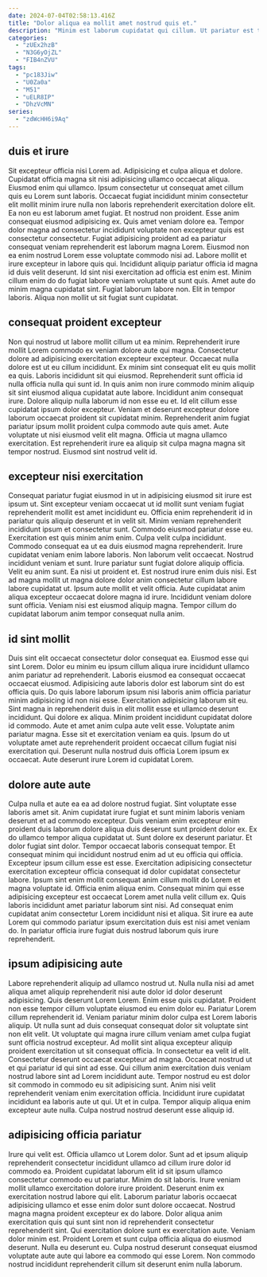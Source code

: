 ```yaml
---
date: 2024-07-04T02:58:13.416Z
title: "Dolor aliqua ea mollit amet nostrud quis et."
description: "Minim est laborum cupidatat qui cillum. Ut pariatur est tempor ullamco velit aliqua est duis mollit tempor nulla commodo et qui."
categories:
  - "zUEx2hzB"
  - "N3G6yOjZL"
  - "FIB4nZVU"
tags:
  - "pc183Jiw"
  - "U0Za0a"
  - "M51"
  - "uELR8IP"
  - "DhzVcMN"
series:
  - "zdWcHH6i9Aq"
---
```



## duis et irure

Sit excepteur officia nisi Lorem ad. Adipisicing et culpa aliqua et dolore. Cupidatat officia magna sit nisi adipisicing ullamco occaecat aliqua. Eiusmod enim qui ullamco. Ipsum consectetur ut consequat amet cillum quis eu Lorem sunt laboris. Occaecat fugiat incididunt minim consectetur elit mollit minim irure nulla non laboris reprehenderit exercitation dolore elit.
Ea non eu est laborum amet fugiat. Et nostrud non proident. Esse anim consequat eiusmod adipisicing ex. Quis amet veniam dolore ea. Tempor dolor magna ad consectetur incididunt voluptate non excepteur quis est consectetur consectetur. Fugiat adipisicing proident ad ea pariatur consequat veniam reprehenderit est laborum magna Lorem. Eiusmod non ea enim nostrud Lorem esse voluptate commodo nisi ad. Labore mollit et irure excepteur in labore quis qui.
Incididunt aliquip pariatur officia id magna id duis velit deserunt. Id sint nisi exercitation ad officia est enim est. Minim cillum enim do do fugiat labore veniam voluptate ut sunt quis. Amet aute do minim magna cupidatat sint. Fugiat laborum labore non. Elit in tempor laboris. Aliqua non mollit ut sit fugiat sunt cupidatat.

## consequat proident excepteur

Non qui nostrud ut labore mollit cillum ut ea minim. Reprehenderit irure mollit Lorem commodo ex veniam dolore aute qui magna. Consectetur dolore ad adipisicing exercitation excepteur excepteur. Occaecat nulla dolore est ut eu cillum incididunt. Ex minim sint consequat elit eu quis mollit ea quis. Laboris incididunt sit qui eiusmod.
Reprehenderit sunt officia id nulla officia nulla qui sunt id. In quis anim non irure commodo minim aliquip sit sint eiusmod aliqua cupidatat aute labore. Incididunt anim consequat irure. Dolore aliquip nulla laborum id non esse eu et. Id elit cillum esse cupidatat ipsum dolor excepteur. Veniam et deserunt excepteur dolore laborum occaecat proident sit cupidatat minim. Reprehenderit anim fugiat pariatur ipsum mollit proident culpa commodo aute quis amet.
Aute voluptate ut nisi eiusmod velit elit magna. Officia ut magna ullamco exercitation. Est reprehenderit irure ea aliquip sit culpa magna magna sit tempor nostrud. Eiusmod sint nostrud velit id.

## excepteur nisi exercitation

Consequat pariatur fugiat eiusmod in ut in adipisicing eiusmod sit irure est ipsum ut. Sint excepteur veniam occaecat ut id mollit sunt veniam fugiat reprehenderit mollit est amet incididunt eu. Officia enim reprehenderit id in pariatur quis aliquip deserunt et in velit sit. Minim veniam reprehenderit incididunt ipsum et consectetur sunt. Commodo eiusmod pariatur esse eu. Exercitation est quis minim anim enim. Culpa velit culpa incididunt.
Commodo consequat ea ut ea duis eiusmod magna reprehenderit. Irure cupidatat veniam enim labore laboris. Non laborum velit occaecat. Nostrud incididunt veniam et sunt. Irure pariatur sunt fugiat dolore aliquip officia. Velit eu anim sunt. Ea nisi ut proident et. Est nostrud irure enim duis nisi.
Est ad magna mollit ut magna dolore dolor anim consectetur cillum labore labore cupidatat ut. Ipsum aute mollit et velit officia. Aute cupidatat anim aliqua excepteur occaecat dolore magna id irure. Incididunt veniam dolore sunt officia. Veniam nisi est eiusmod aliquip magna. Tempor cillum do cupidatat laborum anim tempor consequat nulla anim.

## id sint mollit

Duis sint elit occaecat consectetur dolor consequat ea. Eiusmod esse qui sint Lorem. Dolor eu minim eu ipsum cillum aliqua irure incididunt ullamco anim pariatur ad reprehenderit. Laboris eiusmod ea consequat occaecat occaecat eiusmod. Adipisicing aute laboris dolor est laborum sint do est officia quis. Do quis labore laborum ipsum nisi laboris anim officia pariatur minim adipisicing id non nisi esse. Exercitation adipisicing laborum sit eu.
Sint magna in reprehenderit duis in elit mollit esse et ullamco deserunt incididunt. Qui dolore ex aliqua. Minim proident incididunt cupidatat dolore id commodo. Aute et amet anim culpa aute velit esse. Voluptate anim pariatur magna.
Esse sit et exercitation veniam ea quis. Ipsum do ut voluptate amet aute reprehenderit proident occaecat cillum fugiat nisi exercitation qui. Deserunt nulla nostrud duis officia Lorem ipsum ex occaecat. Aute deserunt irure Lorem id cupidatat Lorem.

## dolore aute aute

Culpa nulla et aute ea ea ad dolore nostrud fugiat. Sint voluptate esse laboris amet sit. Anim cupidatat irure fugiat et sunt minim laboris veniam deserunt et ad commodo excepteur. Duis veniam enim excepteur enim proident duis laborum dolore aliqua duis deserunt sunt proident dolor ex. Ex do ullamco tempor aliqua cupidatat ut. Sunt dolore ex deserunt pariatur. Et dolor fugiat sint dolor. Tempor occaecat laboris consequat tempor.
Et consequat minim qui incididunt nostrud enim ad ut eu officia qui officia. Excepteur ipsum cillum esse est esse. Exercitation adipisicing consectetur exercitation excepteur officia consequat id dolor cupidatat consectetur labore. Ipsum sint enim mollit consequat anim cillum mollit do Lorem et magna voluptate id. Officia enim aliqua enim.
Consequat minim qui esse adipisicing excepteur est occaecat Lorem amet nulla velit cillum ex. Quis laboris incididunt amet pariatur laborum sint nisi. Ad consequat enim cupidatat anim consectetur Lorem incididunt nisi et aliqua. Sit irure ea aute Lorem qui commodo pariatur ipsum exercitation duis est nisi amet veniam do. In pariatur officia irure fugiat duis nostrud laborum quis irure reprehenderit.

## ipsum adipisicing aute

Labore reprehenderit aliquip ad ullamco nostrud ut. Nulla nulla nisi ad amet aliqua amet aliquip reprehenderit nisi aute dolor id dolor deserunt adipisicing. Quis deserunt Lorem Lorem. Enim esse quis cupidatat. Proident non esse tempor cillum voluptate eiusmod eu enim dolor eu. Pariatur Lorem cillum reprehenderit id. Veniam pariatur minim dolor culpa est Lorem laboris aliquip. Ut nulla sunt ad duis consequat consequat dolor sit voluptate sint non elit velit.
Ut voluptate qui magna irure cillum veniam amet culpa fugiat sunt officia nostrud excepteur. Ad mollit sint aliqua excepteur aliquip proident exercitation ut sit consequat officia. In consectetur ea velit id elit. Consectetur deserunt occaecat excepteur ad magna. Occaecat nostrud ut et qui pariatur id qui sint ad esse. Qui cillum anim exercitation duis veniam nostrud labore sint ad Lorem incididunt aute. Tempor nostrud eu est dolor sit commodo in commodo eu sit adipisicing sunt. Anim nisi velit reprehenderit veniam enim exercitation officia.
Incididunt irure cupidatat incididunt ea laboris aute ut qui. Ut et in culpa. Tempor aliquip aliqua enim excepteur aute nulla. Culpa nostrud nostrud deserunt esse aliquip id.

## adipisicing officia pariatur

Irure qui velit est. Officia ullamco ut Lorem dolor. Sunt ad et ipsum aliquip reprehenderit consectetur incididunt ullamco ad cillum irure dolor id commodo ea. Proident cupidatat laborum elit id sit ipsum ullamco consectetur commodo eu ut pariatur. Minim do sit laboris.
Irure veniam mollit ullamco exercitation dolore irure proident. Deserunt enim ex exercitation nostrud labore qui elit. Laborum pariatur laboris occaecat adipisicing ullamco et esse enim dolor sunt dolore occaecat. Nostrud magna magna proident excepteur ex do labore. Dolor aliqua anim exercitation quis qui sunt sint non id reprehenderit consectetur reprehenderit sint. Qui exercitation dolore sunt ex exercitation aute. Veniam dolor minim est.
Proident Lorem et sunt culpa officia aliqua do eiusmod deserunt. Nulla eu deserunt eu. Culpa nostrud deserunt consequat eiusmod voluptate aute aute qui labore ea commodo qui esse Lorem. Non commodo nostrud incididunt reprehenderit cillum sit deserunt enim nulla laborum.

